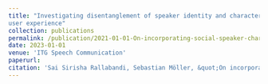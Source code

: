 ```yaml
---
title: "Investigating disentanglement of speaker identity and characteristics through
user experience"
collection: publications
permalink: /publication/2021-01-01-On-incorporating-social-speaker-characteristics-in-synthetic-speech
date: 2023-01-01
venue: 'ITG Speech Communication'
paperurl:
citation: 'Sai Sirisha Rallabandi, Sebastian Möller, &quot;On incorporating social speaker characteristics in synthetic speech.&quot; ITG Speech Communication, 2023.'
---
```


